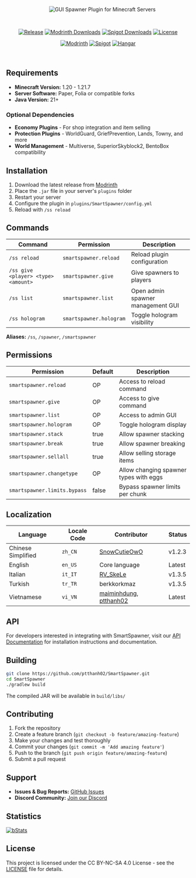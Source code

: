 <div align="center">

<br>

&nbsp;&nbsp;&nbsp;&nbsp;&nbsp;&nbsp;<img src="https://github.com/user-attachments/assets/05e5f050-b661-40ed-a400-bcb7eea07430" alt="GUI Spawner Plugin for Minecraft Servers" />

<br>

[![Release](https://img.shields.io/github/v/release/ptthanh02/Smart-Spawner-Plugin?logo=github&logoColor=white&label=release&labelColor=%230D597F&color=%23116BBF)](https://github.com/ptthanh02/Smart-Spawner-Plugin/releases/latest)
[![Modrinth Downloads](https://img.shields.io/modrinth/dt/smart-spawner-plugin?logo=modrinth&logoColor=white&label=downloads&labelColor=%23139549&color=%2318c25f)](https://modrinth.com/plugin/smart-spawner-plugin)
[![Spigot Downloads](https://img.shields.io/spiget/downloads/120743?logo=spigotmc&logoColor=white&label=spigot%20downloads&labelColor=%23ED8106&color=%23FF994C)](https://www.spigotmc.org/resources/smart-spawner-gui-spawner-plugin%E2%9C%A8-1-21-1-21-3-%EF%B8%8F.120743/)
[![License](https://img.shields.io/badge/license-CC%20BY--NC--SA%204.0-brightgreen.svg)](LICENSE)

[![Modrinth](https://cdn.jsdelivr.net/npm/@intergrav/devins-badges@3/assets/compact/available/modrinth_vector.svg)](https://modrinth.com/plugin/smart-spawner-plugin)
[![Spigot](https://cdn.jsdelivr.net/npm/@intergrav/devins-badges@3/assets/compact/available/spigot_vector.svg)](https://www.spigotmc.org/resources/120743/)
[![Hangar](https://cdn.jsdelivr.net/npm/@intergrav/devins-badges@3/assets/compact/available/hangar_vector.svg)](https://hangar.papermc.io/Nighter/SmartSpawner)

</div>

<br>

## Requirements

- **Minecraft Version:** 1.20 - 1.21.7
- **Server Software:** Paper, Folia or compatible forks
- **Java Version:** 21+

### Optional Dependencies

- **Economy Plugins** - For shop integration and item selling
- **Protection Plugins** - WorldGuard, GriefPrevention, Lands, Towny, and more
- **World Management** - Multiverse, SuperiorSkyblock2, BentoBox compatibility

## Installation

1. Download the latest release from [Modrinth](https://modrinth.com/plugin/smart-spawner-plugin)
2. Place the `.jar` file in your server's `plugins` folder
3. Restart your server
4. Configure the plugin in `plugins/SmartSpawner/config.yml`
5. Reload with `/ss reload`

## Commands

| Command | Permission | Description |
|---------|------------|-------------|
| `/ss reload` | `smartspawner.reload` | Reload plugin configuration |
| `/ss give <player> <type> <amount>` | `smartspawner.give` | Give spawners to players |
| `/ss list` | `smartspawner.list` | Open admin spawner management GUI |
| `/ss hologram` | `smartspawner.hologram` | Toggle hologram visibility |

**Aliases:** `/ss`, `/spawner`, `/smartspawner`

## Permissions

| Permission | Default | Description |
|------------|---------|-------------|
| `smartspawner.reload` | OP      | Access to reload command |
| `smartspawner.give` | OP      | Access to give command |
| `smartspawner.list` | OP      | Access to admin GUI |
| `smartspawner.hologram` | OP      | Toggle hologram display |
| `smartspawner.stack` | true    | Allow spawner stacking |
| `smartspawner.break` | true    | Allow spawner breaking |
| `smartspawner.sellall` | true    | Allow selling storage items |
| `smartspawner.changetype` | OP      | Allow changing spawner types with eggs |
| `smartspawner.limits.bypass` | false   | Bypass spawner limits per chunk |

## Localization

| Language | Locale Code | Contributor | Status |
|----------|-------------|-------------|--------|
| Chinese Simplified | `zh_CN` | [SnowCutieOwO](https://github.com/SnowCutieOwO) | v1.2.3 |
| English | `en_US` | Core language | Latest |
| Italian | `it_IT` | [RV_SkeLe](https://github.com/RVSkeLe) | v1.3.5 |
| Turkish | `tr_TR` | berkkorkmaz | v1.3.5 |
| Vietnamese | `vi_VN` | [maiminhdung](https://github.com/maiminhdung), [ptthanh02](https://github.com/ptthanh02) | Latest |

## API

For developers interested in integrating with SmartSpawner, visit our [API Documentation](https://github.com/ptthanh02/SmartSpawner/wiki/SmartSpawner-API-Documentation) for installation instructions and documentation.

## Building

```bash
git clone https://github.com/ptthanh02/SmartSpawner.git
cd SmartSpawner
./gradlew build
```

The compiled JAR will be available in `build/libs/`

## Contributing

1. Fork the repository
2. Create a feature branch (`git checkout -b feature/amazing-feature`)
3. Make your changes and test thoroughly
4. Commit your changes (`git commit -m 'Add amazing feature'`)
5. Push to the branch (`git push origin feature/amazing-feature`)
6. Submit a pull request

## Support

- **Issues & Bug Reports:** [GitHub Issues](https://github.com/ptthanh02/SmartSprawner/issues)
- **Discord Community:** [Join our Discord](https://discord.gg/zrnyG4CuuT)

## Statistics

[![bStats](https://bstats.org/signatures/bukkit/SmartSpawner.svg)](https://bstats.org/plugin/bukkit/SmartSpawner)

## License

This project is licensed under the CC BY-NC-SA 4.0 License - see the [LICENSE](LICENSE) file for details.
